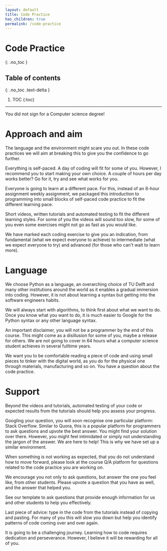 ```yaml
---
layout: default
title: Code Practice
has_children: true
permalink: /code-practice
---
```


# Code Practice
{: .no_toc }

## Table of contents
{: .no_toc .text-delta }

1. TOC
{:toc}

---


You did not sign for a Computer science degree!

# Approach and aim

The language and the environment might scare you out. In these code practices we will aim at breaking this to give you the confidence to go further.

Everything is self-paced. A day of coding will fit for some of you. However, I recommend you to start making your own choice. A couple of hours per day works better? Go for it, try and see what works for you.

Everyone is going to learn at a different pace. For this, instead of an 8-hour assignment weekly assignment, we packaged this introduction to programming into small blocks of self-paced code practice to fit the different learning pace.

Short videos, written tutorials and automated testing to fit the different learning styles. For some of you the videos will sound too slow, for some of you even some exercises might not go as fast as you would like.

We have marked each coding exercise to give you an indication, from fundamental (what we expect everyone to achieve) to intermediate (what we expect everyone to try) and advanced (for those who can't wait to learn more).

# Language

We choose Python as a language, an overarching choice of TU Delft and many other institutions around the world as it enables a gradual immersion into coding. However, it is not about learning a syntax but getting into the software engineers habits.

We will always start with algorithms, to think first about what we want to do. Once you know what you want to do, it is much easier to Google for the Python syntax or any other language syntax.

An important disclaimer, you will not be a programmer by the end of this course. This might come as a disillusion for some of you, maybe a release for others. We are not going to cover in 64 hours what a computer science student achieves in several fulltime years.

We want you to be comfortable reading a piece of code and using small pieces to tinker with the digital world, as you do for the physical one through materials, manufacturing and so on.
You have a question about the code practice.

# Support

Beyond the videos and tutorials, automated testing of your code or expected results from the tutorials should help you assess your progress.

Googling your question, you will soon recognise one particular platform: Stack Overflow. Similar to Quora, this is a popular platform for programmers to ask questions and upvote the best answer. You might find your solution over there. However, you might feel intimidated or simply not understanding the jargon of the answer. We are here to help! This is why we have set up a similar environment.

When something is not working as expected, that you do not understand how to move forward, please look at the course Q/A platform for questions related to the code practice you are working on.

We encourage you not only to ask questions, but answer the one you feel like, from other students. Please upvote a question that you have as well, and the answer that helped you.

See our template to ask questions that provide enough information for us and other students to help you effectively.

Last piece of advice: type in the code from the tutorials instead of copying and pasting. For many of you this will slow you down but help you identify patterns of code coming over and over again.

It is going to be a challenging journey. Learning how to code requires dedication and perseverance. However, I believe it will be rewarding for all of you. 

